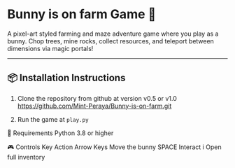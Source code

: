 # Bunny is on farm Game 🐰

A pixel-art styled farming and maze adventure game where you play as a bunny. Chop trees, mine rocks, collect resources, and teleport between dimensions via magic portals!

---

## 📦 Installation Instructions

1. Clone the repository from github at version v0.5 or v1.0
    https://github.com/Mint-Peraya/Bunny-is-on-farm.git

2. Run the game at ```play.py```

🐍 Requirements
Python 3.8 or higher

🎮 Controls
Key	Action
Arrow Keys	Move the bunny
SPACE	Interact
i Open full inventory